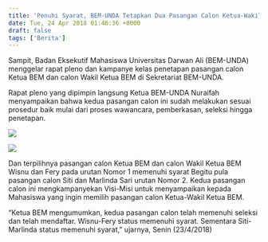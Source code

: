 ```yaml
---
title: 'Penuhi Syarat, BEM-UNDA Tetapkan Dua Pasangan Calon Ketua-Wakil Ketua'
date: Tue, 24 Apr 2018 01:46:36 +0000
draft: false
tags: ['Berita']
---
```


Sampit, Badan Eksekutif Mahasiswa Universitas Darwan Ali (BEM-UNDA) menggelar rapat pleno dan kampanye kelas penetapan pasangan calon Ketua BEM dan calon Wakil Ketua BEM di Sekretariat BEM-UNDA.

Rapat pleno yang dipimpin langsung Ketua BEM-UNDA Nuraifah menyampaikan bahwa kedua pasangan calon ini sudah melakukan sesuai prosedur baik mulai dari proses wawancara, pemberkasan, seleksi hingga penetapan. 

![](http://unda.ac.id/web/media/Calon_Ketua_Bem/No_1.jpeg)

![](http://unda.ac.id/web/media/Calon_Ketua_Bem/No_2.jpeg)

Dan terpilihnya pasangan calon Ketua BEM dan calon Wakil Ketua BEM Wisnu dan Fery pada urutan Nomor 1 memenuhi syarat Begitu pula pasangan calon Siti dan Marlinda Sari urutan Nomor 2. Kedua pasangan calon ini mengkampanyekan Visi-Misi untuk menyampaikan kepada Mahasiswa yang ingin memilih pasangan calon Ketua-Wakil Ketua BEM. 

“Ketua BEM mengumumkan, kedua pasangan calon telah memenuhi seleksi dan telah mendaftar. Wisnu-Fery status memenuhi syarat. Sementara Siti-Marlinda status memenuhi syarat," ujarnya, Senin (23/4/2018)